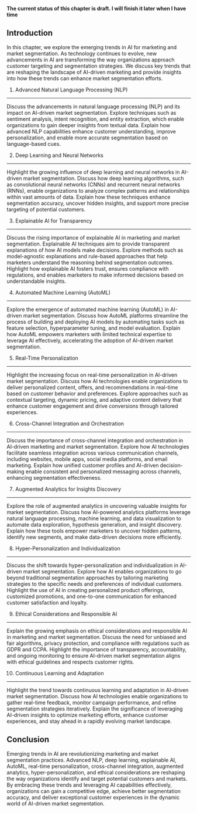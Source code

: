 **The current status of this chapter is draft. I will finish it later when I have time**

Introduction
------------

In this chapter, we explore the emerging trends in AI for marketing and market segmentation. As technology continues to evolve, new advancements in AI are transforming the way organizations approach customer targeting and segmentation strategies. We discuss key trends that are reshaping the landscape of AI-driven marketing and provide insights into how these trends can enhance market segmentation efforts.

1. Advanced Natural Language Processing (NLP)
---------------------------------------------

Discuss the advancements in natural language processing (NLP) and its impact on AI-driven market segmentation. Explore techniques such as sentiment analysis, intent recognition, and entity extraction, which enable organizations to gain deeper insights from textual data. Explain how advanced NLP capabilities enhance customer understanding, improve personalization, and enable more accurate segmentation based on language-based cues.

2. Deep Learning and Neural Networks
------------------------------------

Highlight the growing influence of deep learning and neural networks in AI-driven market segmentation. Discuss how deep learning algorithms, such as convolutional neural networks (CNNs) and recurrent neural networks (RNNs), enable organizations to analyze complex patterns and relationships within vast amounts of data. Explain how these techniques enhance segmentation accuracy, uncover hidden insights, and support more precise targeting of potential customers.

3. Explainable AI for Transparency
----------------------------------

Discuss the rising importance of explainable AI in marketing and market segmentation. Explainable AI techniques aim to provide transparent explanations of how AI models make decisions. Explore methods such as model-agnostic explanations and rule-based approaches that help marketers understand the reasoning behind segmentation outcomes. Highlight how explainable AI fosters trust, ensures compliance with regulations, and enables marketers to make informed decisions based on understandable insights.

4. Automated Machine Learning (AutoML)
--------------------------------------

Explore the emergence of automated machine learning (AutoML) in AI-driven market segmentation. Discuss how AutoML platforms streamline the process of building and deploying AI models by automating tasks such as feature selection, hyperparameter tuning, and model evaluation. Explain how AutoML empowers marketers with limited technical expertise to leverage AI effectively, accelerating the adoption of AI-driven market segmentation.

5. Real-Time Personalization
----------------------------

Highlight the increasing focus on real-time personalization in AI-driven market segmentation. Discuss how AI technologies enable organizations to deliver personalized content, offers, and recommendations in real-time based on customer behavior and preferences. Explore approaches such as contextual targeting, dynamic pricing, and adaptive content delivery that enhance customer engagement and drive conversions through tailored experiences.

6. Cross-Channel Integration and Orchestration
----------------------------------------------

Discuss the importance of cross-channel integration and orchestration in AI-driven marketing and market segmentation. Explore how AI technologies facilitate seamless integration across various communication channels, including websites, mobile apps, social media platforms, and email marketing. Explain how unified customer profiles and AI-driven decision-making enable consistent and personalized messaging across channels, enhancing segmentation effectiveness.

7. Augmented Analytics for Insights Discovery
---------------------------------------------

Explore the role of augmented analytics in uncovering valuable insights for market segmentation. Discuss how AI-powered analytics platforms leverage natural language processing, machine learning, and data visualization to automate data exploration, hypothesis generation, and insight discovery. Explain how these tools empower marketers to uncover hidden patterns, identify new segments, and make data-driven decisions more efficiently.

8. Hyper-Personalization and Individualization
----------------------------------------------

Discuss the shift towards hyper-personalization and individualization in AI-driven market segmentation. Explore how AI enables organizations to go beyond traditional segmentation approaches by tailoring marketing strategies to the specific needs and preferences of individual customers. Highlight the use of AI in creating personalized product offerings, customized promotions, and one-to-one communication for enhanced customer satisfaction and loyalty.

9. Ethical Considerations and Responsible AI
--------------------------------------------

Explain the growing emphasis on ethical considerations and responsible AI in marketing and market segmentation. Discuss the need for unbiased and fair algorithms, privacy protection, and compliance with regulations such as GDPR and CCPA. Highlight the importance of transparency, accountability, and ongoing monitoring to ensure AI-driven market segmentation aligns with ethical guidelines and respects customer rights.

10. Continuous Learning and Adaptation
--------------------------------------

Highlight the trend towards continuous learning and adaptation in AI-driven market segmentation. Discuss how AI technologies enable organizations to gather real-time feedback, monitor campaign performance, and refine segmentation strategies iteratively. Explain the significance of leveraging AI-driven insights to optimize marketing efforts, enhance customer experiences, and stay ahead in a rapidly evolving market landscape.

Conclusion
----------

Emerging trends in AI are revolutionizing marketing and market segmentation practices. Advanced NLP, deep learning, explainable AI, AutoML, real-time personalization, cross-channel integration, augmented analytics, hyper-personalization, and ethical considerations are reshaping the way organizations identify and target potential customers and markets. By embracing these trends and leveraging AI capabilities effectively, organizations can gain a competitive edge, achieve better segmentation accuracy, and deliver exceptional customer experiences in the dynamic world of AI-driven market segmentation.
